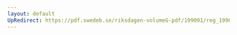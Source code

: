 ```yaml
---
layout: default
UpRedirect: https://pdf.swedeb.se/riksdagen-volumeG-pdf/199091/reg_199091/reg_199091_0272.pdf
---
```

